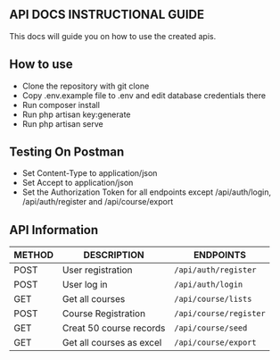 ## API DOCS INSTRUCTIONAL GUIDE
  This docs will guide you on how to use the created apis.

## How to use
- Clone the repository with git clone
- Copy .env.example file to .env and edit database credentials there
- Run composer install
- Run php artisan key:generate
- Run php artisan serve

## Testing On Postman
- Set Content-Type to application/json
- Set Accept to application/json
- Set the Authorization Token for all endpoints except /api/auth/login, /api/auth/register and /api/course/export

## API Information

METHOD | DESCRIPTION | ENDPOINTS
-------|-------------|-----------
POST   | User registration | `/api/auth/register`
POST   | User log in | `/api/auth/login`
GET    | Get all courses | `/api/course/lists`
POST    | Course Registration | `/api/course/register`
GET   | Creat 50 course records   | `/api/course/seed`
GET   | Get all courses as excel  | `/api/course/export`